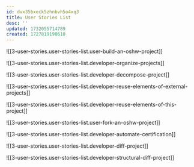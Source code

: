 ```yaml
---
id: dvx35bxeck5zhnbvh5o4xq3
title: User Stories List
desc: ''
updated: 1732055714789
created: 1727819190610
---
```


![[3-user-stories.user-stories-list.user-build-an-oshw-project]]

![[3-user-stories.user-stories-list.developer-organize-projects]]

![[3-user-stories.user-stories-list.developer-decompose-project]]

![[3-user-stories.user-stories-list.developer-reuse-elements-of-external-projects]]

![[3-user-stories.user-stories-list.developer-reuse-elements-of-this-project]]

![[3-user-stories.user-stories-list.user-fork-an-oshw-project]]

![[3-user-stories.user-stories-list.developer-automate-certification]]

![[3-user-stories.user-stories-list.developer-diff-project]]

![[3-user-stories.user-stories-list.developer-structural-diff-project]]
